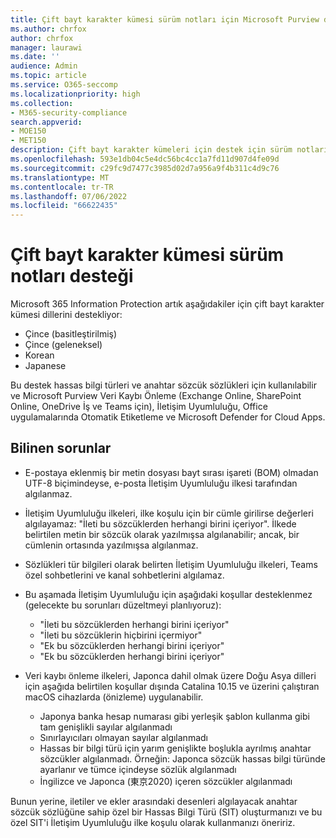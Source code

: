 ```yaml
---
title: Çift bayt karakter kümesi sürüm notları için Microsoft Purview desteği
ms.author: chrfox
author: chrfox
manager: laurawi
ms.date: ''
audience: Admin
ms.topic: article
ms.service: O365-seccomp
ms.localizationpriority: high
ms.collection:
- M365-security-compliance
search.appverid:
- MOE150
- MET150
description: Çift bayt karakter kümeleri için destek için sürüm notları.
ms.openlocfilehash: 593e1db04c5e4dc56bc4cc1a7fd11d907d4fe09d
ms.sourcegitcommit: c29fc9d7477c3985d02d7a956a9f4b311c4d9c76
ms.translationtype: MT
ms.contentlocale: tr-TR
ms.lasthandoff: 07/06/2022
ms.locfileid: "66622435"
---
```

# <a name="support-for-double-byte-character-set-release-notes"></a>Çift bayt karakter kümesi sürüm notları desteği

 Microsoft 365 Information Protection artık aşağıdakiler için çift bayt karakter kümesi dillerini destekliyor:

- Çince (basitleştirilmiş)
- Çince (geleneksel)
- Korean
- Japanese

Bu destek hassas bilgi türleri ve anahtar sözcük sözlükleri için kullanılabilir ve Microsoft Purview Veri Kaybı Önleme (Exchange Online, SharePoint Online, OneDrive İş ve Teams için), İletişim Uyumluluğu, Office uygulamalarında Otomatik Etiketleme ve Microsoft Defender for Cloud Apps.

## <a name="known-issues"></a>Bilinen sorunlar

- E-postaya eklenmiş bir metin dosyası bayt sırası işareti (BOM) olmadan UTF-8 biçimindeyse, e-posta İletişim Uyumluluğu ilkesi tarafından algılanmaz.

- İletişim Uyumluluğu ilkeleri, ilke koşulu için bir cümle girilirse değerleri algılayamaz: "İleti bu sözcüklerden herhangi birini içeriyor". İlkede belirtilen metin bir sözcük olarak yazılmışsa algılanabilir; ancak, bir cümlenin ortasında yazılmışsa algılanmaz.

- Sözlükleri tür bilgileri olarak belirten İletişim Uyumluluğu ilkeleri, Teams özel sohbetlerini ve kanal sohbetlerini algılamaz.

- Bu aşamada İletişim Uyumluluğu için aşağıdaki koşullar desteklenmez (gelecekte bu sorunları düzeltmeyi planlıyoruz): 
  - "İleti bu sözcüklerden herhangi birini içeriyor"
  - "İleti bu sözcüklerin hiçbirini içermiyor"
  - "Ek bu sözcüklerden herhangi birini içeriyor"
  - "Ek bu sözcüklerden herhangi birini içeriyor"

- Veri kaybı önleme ilkeleri, Japonca dahil olmak üzere Doğu Asya dilleri için aşağıda belirtilen koşullar dışında Catalina 10.15 ve üzerini çalıştıran macOS cihazlarda (önizleme) uygulanabilir.
  - Japonya banka hesap numarası gibi yerleşik şablon kullanma gibi tam genişlikli sayılar algılanmadı
  - Sınırlayıcıları olmayan sayılar algılanmadı
  - Hassas bir bilgi türü için yarım genişlikte boşlukla ayrılmış anahtar sözcükler algılanmadı. Örneğin: Japonca sözcük hassas bilgi türünde ayarlanır ve tümce içindeyse sözlük algılanmadı
  - İngilizce ve Japonca (東京2020) içeren sözcükler algılanmadı

Bunun yerine, iletiler ve ekler arasındaki desenleri algılayacak anahtar sözcük sözlüğüne sahip özel bir Hassas Bilgi Türü (SIT) oluşturmanızı ve bu özel SIT'i İletişim Uyumluluğu ilke koşulu olarak kullanmanızı öneririz.
